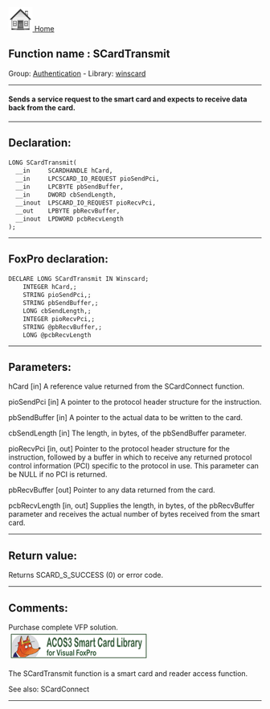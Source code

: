 [<img src="../../images/home.png"> Home ](https://github.com/VFPX/Win32API)  

## Function name : SCardTransmit
Group: [Authentication](../../functions_group.md#Authentication)  -  Library: [winscard](../../../libraries.md#winscard)  
***  


#### Sends a service request to the smart card and expects to receive data back from the card.
***  


## Declaration:
```foxpro  
LONG SCardTransmit(
  __in     SCARDHANDLE hCard,
  __in     LPCSCARD_IO_REQUEST pioSendPci,
  __in     LPCBYTE pbSendBuffer,
  __in     DWORD cbSendLength,
  __inout  LPSCARD_IO_REQUEST pioRecvPci,
  __out    LPBYTE pbRecvBuffer,
  __inout  LPDWORD pcbRecvLength
);  
```  
***  


## FoxPro declaration:
```foxpro  
DECLARE LONG SCardTransmit IN Winscard;
	INTEGER hCard,;
	STRING pioSendPci,;
	STRING pbSendBuffer,;
	LONG cbSendLength,;
	INTEGER pioRecvPci,;
	STRING @pbRecvBuffer,;
	LONG @pcbRecvLength  
```  
***  


## Parameters:
hCard [in] 
A reference value returned from the SCardConnect function.

pioSendPci [in] 
A pointer to the protocol header structure for the instruction.

pbSendBuffer [in] 
A pointer to the actual data to be written to the card. 

cbSendLength [in] 
The length, in bytes, of the pbSendBuffer parameter. 

pioRecvPci [in, out] 
Pointer to the protocol header structure for the instruction, followed by a buffer in which to receive any returned protocol control information (PCI) specific to the protocol in use. This parameter can be NULL if no PCI is returned.

pbRecvBuffer [out] 
Pointer to any data returned from the card. 

pcbRecvLength [in, out] 
Supplies the length, in bytes, of the pbRecvBuffer parameter and receives the actual number of bytes received from the smart card.  
***  


## Return value:
Returns SCARD_S_SUCCESS (0) or error code.  
***  


## Comments:
Purchase complete VFP solution.  
<a href="http://www.news2news.com/vfp/?solution=2&src=fn1143"><img src="images/acos3_270_48.png" width=270 height=48 border=0  vspace=5 hspace=5 alt="Download ACOS3 Class Library"></a>  
  
The SCardTransmit function is a smart card and reader access function.  
  
See also: SCardConnect   
  
***  

